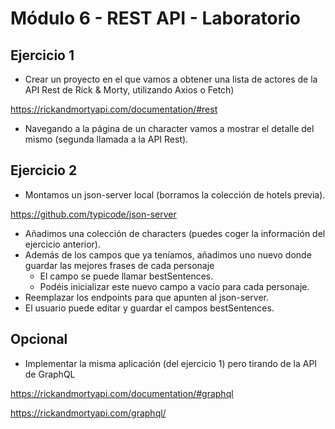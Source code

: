 # Módulo 6 - REST API - Laboratorio

## Ejercicio 1

* Crear un proyecto en el que vamos a obtener una lista de actores de la API Rest de Rick & Morty, utilizando Axios o Fetch)  

https://rickandmortyapi.com/documentation/#rest  
  
* Navegando a la página de un character vamos a mostrar el detalle del mismo (segunda llamada a la API Rest).

## Ejercicio 2

* Montamos un json-server local (borramos la colección de hotels previa).  

https://github.com/typicode/json-server  

* Añadimos una colección de characters (puedes coger la información del ejercicio anterior).
* Además de los campos que ya teníamos, añadimos uno nuevo donde guardar las mejores frases de cada personaje
    * El campo se puede llamar bestSentences.
    * Podéis inicializar este nuevo campo a vacío para cada personaje.
* Reemplazar los endpoints para que apunten al json-server.
* El usuario puede editar y guardar el campos bestSentences.

## Opcional

* Implementar la misma aplicación (del ejercicio 1) pero tirando de la API de GraphQL  

https://rickandmortyapi.com/documentation/#graphql  

https://rickandmortyapi.com/graphql/